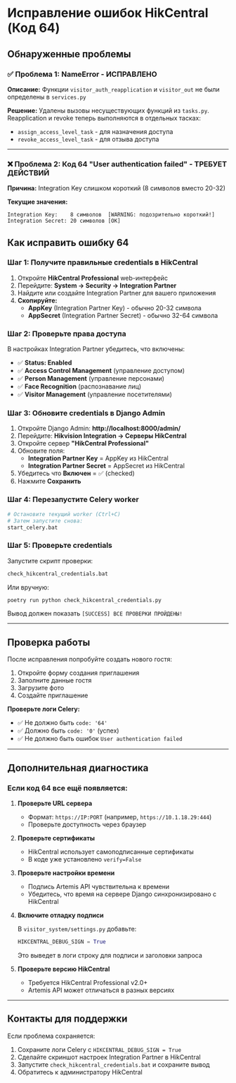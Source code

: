# Исправление ошибок HikCentral (Код 64)

## Обнаруженные проблемы

### ✅ Проблема 1: NameError - ИСПРАВЛЕНО
**Описание:** Функции `visitor_auth_reapplication` и `visitor_out` не были определены в `services.py`

**Решение:** Удалены вызовы несуществующих функций из `tasks.py`. Reapplication и revoke теперь выполняются в отдельных тасках:
- `assign_access_level_task` - для назначения доступа
- `revoke_access_level_task` - для отзыва доступа

---

### ❌ Проблема 2: Код 64 "User authentication failed" - ТРЕБУЕТ ДЕЙСТВИЙ

**Причина:** Integration Key слишком короткий (8 символов вместо 20-32)

**Текущие значения:**
```
Integration Key:    8 символов  [WARNING: подозрительно короткий!]
Integration Secret: 20 символов [OK]
```

## Как исправить ошибку 64

### Шаг 1: Получите правильные credentials в HikCentral

1. Откройте **HikCentral Professional** web-интерфейс
2. Перейдите: **System → Security → Integration Partner**
3. Найдите или создайте Integration Partner для вашего приложения
4. **Скопируйте:**
   - **AppKey** (Integration Partner Key) - обычно 20-32 символа
   - **AppSecret** (Integration Partner Secret) - обычно 32-64 символа

### Шаг 2: Проверьте права доступа

В настройках Integration Partner убедитесь, что включены:
- ✅ **Status: Enabled**
- ✅ **Access Control Management** (управление доступом)
- ✅ **Person Management** (управление персонами)
- ✅ **Face Recognition** (распознавание лиц)
- ✅ **Visitor Management** (управление посетителями)

### Шаг 3: Обновите credentials в Django Admin

1. Откройте Django Admin: **http://localhost:8000/admin/**
2. Перейдите: **Hikvision Integration → Серверы HikCentral**
3. Откройте сервер **"HikCentral Professional"**
4. Обновите поля:
   - **Integration Partner Key** = AppKey из HikCentral
   - **Integration Partner Secret** = AppSecret из HikCentral
5. Убедитесь что **Включен** = ✅ (checked)
6. Нажмите **Сохранить**

### Шаг 4: Перезапустите Celery worker

```bash
# Остановите текущий worker (Ctrl+C)
# Затем запустите снова:
start_celery.bat
```

### Шаг 5: Проверьте credentials

Запустите скрипт проверки:
```bash
check_hikcentral_credentials.bat
```

Или вручную:
```bash
poetry run python check_hikcentral_credentials.py
```

Вывод должен показать `[SUCCESS] ВСЕ ПРОВЕРКИ ПРОЙДЕНЫ!`

---

## Проверка работы

После исправления попробуйте создать нового гостя:

1. Откройте форму создания приглашения
2. Заполните данные гостя
3. Загрузите фото
4. Создайте приглашение

**Проверьте логи Celery:**
- ✅ Не должно быть `code: '64'`
- ✅ Должно быть `code: '0'` (успех)
- ✅ Не должно быть ошибок `User authentication failed`

---

## Дополнительная диагностика

### Если код 64 все ещё появляется:

1. **Проверьте URL сервера**
   - Формат: `https://IP:PORT` (например, `https://10.1.18.29:444`)
   - Проверьте доступность через браузер

2. **Проверьте сертификаты**
   - HikCentral использует самоподписанные сертификаты
   - В коде уже установлено `verify=False`

3. **Проверьте настройки времени**
   - Подпись Artemis API чувствительна к времени
   - Убедитесь, что время на сервере Django синхронизировано с HikCentral

4. **Включите отладку подписи**
   
   В `visitor_system/settings.py` добавьте:
   ```python
   HIKCENTRAL_DEBUG_SIGN = True
   ```
   
   Это выведет в логи строку для подписи и заголовки запроса

5. **Проверьте версию HikCentral**
   - Требуется HikCentral Professional v2.0+
   - Artemis API может отличаться в разных версиях

---

## Контакты для поддержки

Если проблема сохраняется:
1. Сохраните логи Celery с `HIKCENTRAL_DEBUG_SIGN = True`
2. Сделайте скриншот настроек Integration Partner в HikCentral
3. Запустите `check_hikcentral_credentials.bat` и сохраните вывод
4. Обратитесь к администратору HikCentral

